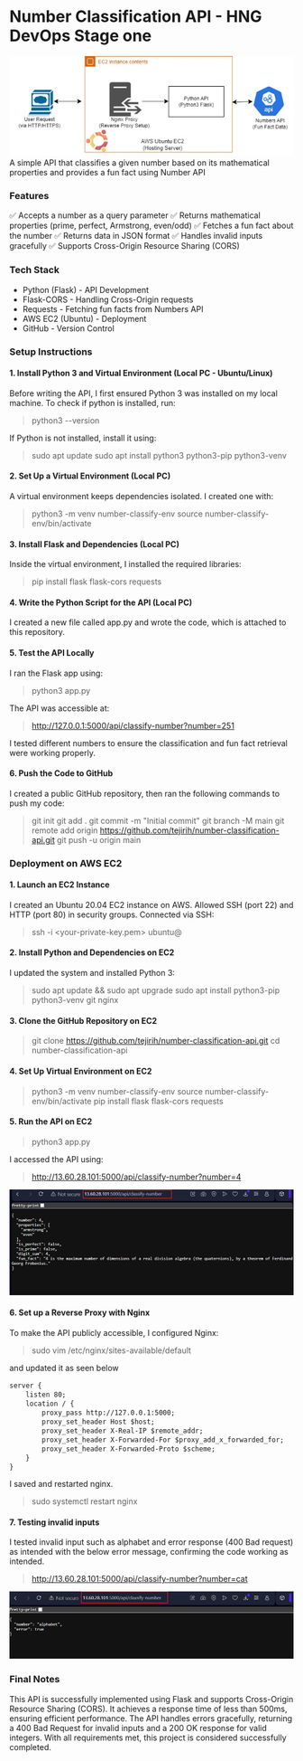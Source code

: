# Number Classification API - HNG DevOps Stage one
![api](./img/numerical-api.jpg)
A simple API that classifies a given number based on its mathematical properties and provides a fun fact using Number API

### Features
✅ Accepts a number as a query parameter
✅ Returns mathematical properties (prime, perfect, Armstrong, even/odd)
✅ Fetches a fun fact about the number
✅ Returns data in JSON format
✅ Handles invalid inputs gracefully
✅ Supports Cross-Origin Resource Sharing (CORS)

### Tech Stack

- Python (Flask) - API Development
- Flask-CORS - Handling Cross-Origin requests
- Requests - Fetching fun facts from Numbers API
- AWS EC2 (Ubuntu) - Deployment
- GitHub - Version Control

### Setup Instructions

#### 1. Install Python 3 and Virtual Environment (Local PC - Ubuntu/Linux)
Before writing the API, I first ensured Python 3 was installed on my local machine. 
To check if python is installed, run:

> python3 --version

If Python is not installed, install it using:

> sudo apt update
> sudo apt install python3 python3-pip python3-venv

#### 2. Set Up a Virtual Environment (Local PC)
A virtual environment keeps dependencies isolated. I created one with:

> python3 -m venv number-classify-env
> source number-classify-env/bin/activate

#### 3. Install Flask and Dependencies (Local PC)
Inside the virtual environment, I installed the required libraries:

> pip install flask flask-cors requests

#### 4. Write the Python Script for the API (Local PC)
I created a new file called app.py and wrote the code, which is attached to this repository.

#### 5. Test the API Locally
I ran the Flask app using:

> python3 app.py

The API was accessible at:

> http://127.0.0.1:5000/api/classify-number?number=251

I tested different numbers to ensure the classification and fun fact retrieval were working properly.

#### 6. Push the Code to GitHub
I created a public GitHub repository, then ran the following commands to push my code:

> git init
> git add .
> git commit -m "Initial commit"
> git branch -M main
> git remote add origin https://github.com/tejirih/number-classification-api.git
> git push -u origin main

### Deployment on AWS EC2

#### 1. Launch an EC2 Instance
I created an Ubuntu 20.04 EC2 instance on AWS.
Allowed SSH (port 22) and HTTP (port 80) in security groups.
Connected via SSH:

> ssh -i <your-private-key.pem> ubuntu@<your-ec2-ip>

#### 2. Install Python and Dependencies on EC2
I updated the system and installed Python 3:

> sudo apt update && sudo apt upgrade
> sudo apt install python3-pip python3-venv git nginx

#### 3. Clone the GitHub Repository on EC2

> git clone https://github.com/tejirih/number-classification-api.git
> cd number-classification-api

#### 4. Set Up Virtual Environment on EC2

> python3 -m venv number-classify-env
> source number-classify-env/bin/activate
> pip install flask flask-cors requests

#### 5. Run the API on EC2

>python3 app.py

I accessed the API using:

> http://13.60.28.101:5000/api/classify-number?number=4

![200 ok](./img/api-success.png)

#### 6. Set up a Reverse Proxy with Nginx
To make the API publicly accessible, I configured Nginx:

> sudo vim /etc/nginx/sites-available/default

and updated it as seen below

```
server {
    listen 80;
    location / {
        proxy_pass http://127.0.0.1:5000;
        proxy_set_header Host $host;
        proxy_set_header X-Real-IP $remote_addr;
        proxy_set_header X-Forwarded-For $proxy_add_x_forwarded_for;
        proxy_set_header X-Forwarded-Proto $scheme;
    }
}
```

I saved and restarted nginx.

> sudo systemctl restart nginx

#### 7. Testing invalid inputs
I tested invalid input such as alphabet and error response (400 Bad request) as intended with the below error message, confirming the code working as intended.
> http://13.60.28.101:5000/api/classify-number?number=cat

![400 Bad](./img/api-error.png)

### Final Notes
This API is successfully implemented using Flask and supports Cross-Origin Resource Sharing (CORS). It achieves a response time of less than 500ms, ensuring efficient performance. The API handles errors gracefully, returning a 400 Bad Request for invalid inputs and a 200 OK response for valid integers. With all requirements met, this project is considered successfully completed.